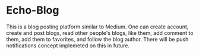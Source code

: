# Echo-Blog
This is a blog posting platform similar to Medium. One can create account, create and post blogs, read other people's blogs, like them, add comment to them, add them to favorites, and follow the blog author. There will be push notifications concept implemeted on this in future.
